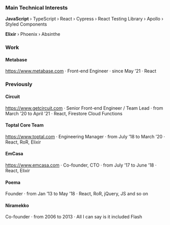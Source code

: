 ### Main Technical Interests

**JavaScript** › TypeScript › React › Cypress › React Testing Library › Apollo › Styled Components

**Elixir** › Phoenix › Absinthe 

### Work

#### Metabase

https://www.metabase.com · Front-end Engineer · since May ’21 · React

### Previously

#### Circuit

https://www.getcircuit.com · Senior Front-end Engineer / Team Lead · from March ’20 to April ’21 · React, Firestore Cloud Functions

#### Toptal Core Team

https://www.toptal.com · Engineering Manager · from July ’18 to March ’20 · React, RoR, Elixir

#### EmCasa

https://www.emcasa.com · Co-founder, CTO · from July ’17 to June ’18 · React, Elixir

#### Poema

Founder · from Jan ’13 to May ’18 · React, RoR, jQuery, JS and so on

#### Niramekko

Co-founder · from 2006 to 2013 · All I can say is it included Flash
